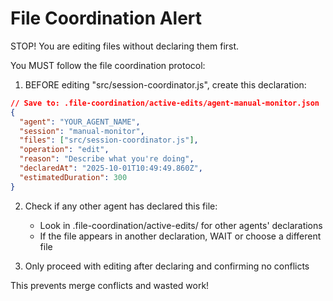 # File Coordination Alert


STOP! You are editing files without declaring them first.

You MUST follow the file coordination protocol:

1. BEFORE editing "src/session-coordinator.js", create this declaration:

```json
// Save to: .file-coordination/active-edits/agent-manual-monitor.json
{
  "agent": "YOUR_AGENT_NAME",
  "session": "manual-monitor",
  "files": ["src/session-coordinator.js"],
  "operation": "edit",
  "reason": "Describe what you're doing",
  "declaredAt": "2025-10-01T10:49:49.860Z",
  "estimatedDuration": 300
}
```

2. Check if any other agent has declared this file:
   - Look in .file-coordination/active-edits/ for other agents' declarations
   - If the file appears in another declaration, WAIT or choose a different file

3. Only proceed with editing after declaring and confirming no conflicts

This prevents merge conflicts and wasted work!